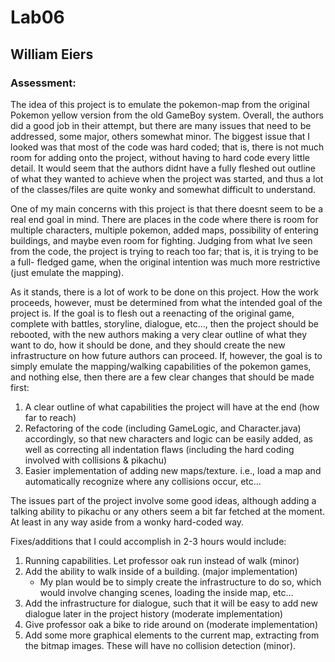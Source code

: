 Lab06
=====
William Eiers
-------------
### Assessment:
The idea of this project is to emulate the pokemon-map from the original Pokemon yellow version
from the old GameBoy system. Overall, the authors did a good job in their attempt, but there
are many issues that need to be addressed, some major, others somewhat minor. The biggest
issue that I looked was that most of the code was hard coded; that is, there is not much room
for adding onto the project, without having to hard code every little detail. It would seem that
the authors didnt have a fully fleshed out outline of what they wanted to achieve when the project
was started, and thus a lot of the classes/files are quite wonky and somewhat difficult to
understand.  

One of my main concerns with this project is that there doesnt seem to be a real end goal in mind.
There are places in the code where there is room for multiple characters, multiple pokemon, added
maps, possibility of entering buildings, and maybe even room for fighting. Judging from what Ive
seen from the code, the project is trying to reach too far; that is, it is trying to be a full-
fledged game, when the original intention was much more restrictive (just emulate the mapping).

As it stands, there is a lot of work to be done on this project. How the work proceeds, however,
must be determined from what the intended goal of the project is. If the goal is to flesh out a
reenacting of the original game, complete with battles, storyline, dialogue, etc..., then the
project should be rebooted, with the new authors making a very clear outline of what they want
to do, how it should be done, and they should create the new infrastructure on how future authors
can proceed. If, however, the goal is to simply emulate the mapping/walking capabilities of the
pokemon games, and nothing else, then there are a few clear changes that should be made first:
 1. A clear outline of what capabilities the project will have at the end (how far to reach)
 2. Refactoring of the code (including GameLogic, and Character.java) accordingly, so that
    new characters and logic can be easily added, as well as correcting all indentation flaws
    (including the hard coding involved with collisions & pikachu)
 3. Easier implementation of adding new maps/texture. i.e., load a map and automatically recognize
    where any collisions occur, etc...

The issues part of the project involve some good ideas, although adding a talking ability to pikachu
or any others seem a bit far fetched at the moment. At least in any way aside from a wonky hard-coded
way.

Fixes/additions that I could accomplish in 2-3 hours would include:
 1. Running capabilities. Let professor oak run instead of walk (minor)
 2. Add the ability to walk inside of a building. (major implementation) 
    * My plan would be to simply create the infrastructure to do so, which would involve changing
      scenes, loading the inside map, etc...
 3. Add the infrastructure for dialogue, such that it will be easy to add new dialogue later in the
    project history (moderate implementation)
 4. Give professor oak a bike to ride around on (moderate implementation)
 5. Add some more graphical elements to the current map, extracting from the bitmap images. These will
    have no collision detection (minor).
